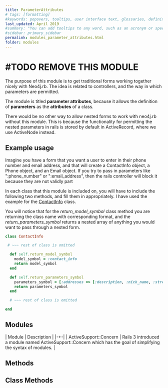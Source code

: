```yaml
---
title: ParameterAttributes
# tags: [formatting]
#keywords: popovers, tooltips, user interface text, glossaries, definitions
last_updated: April 2019
#summary: "You can add tooltips to any word, such as an acronym or specialized term. Tooltips work well for glossary definitions, because you don't have to keep repeating the definition, nor do you assume the reader already knows the word's meaning."
#sidebar: primary_sidebar
permalink: modules_parameter_attributes.html
folder: modules
---
```


# #TODO REMOVE THIS MODULE

The purpose of this module is to get traditional forms working together nicely with Neo4j.rb. The idea is related to controllers, and the way in which parameters are permitted.

The module is titled **parameter attributes**, because it allows the definition of **parameters** as the **attributes** of a class.

There would be no other way to allow nested forms to work with neo4j.rb without this module. This is because the functionality for permitting the nested parameters in rails is stored by default in ActiveRecord, where we use ActiveNode instead.

## Example usage

Imagine you have a form that you want a user to enter in their phone number and email address, and that will create a ContactInfo object, a Phone object, and an Email object. If you try to pass in parameters like ":phone_number" or ":email_address", then the rails controller will block it because they are not validly part

In each class that this module is included on, you will have to include the following two methods, and fill them in appropriately. I have used the example for the [ContactInfo](/classes_contact_info.html) class.

You will notice that for the *return_model_symbol* class method you are returning the class name with corresponding format, and the *return_parameters_symbol* returns a nested array of anything you would want to pass through a nested form.

```ruby
class ContactInfo

 # ~~~ rest of class is omitted

  def self.return_model_symbol
    model_symbol = :contact_info
    return model_symbol
  end

  def self.return_parameters_symbol
    parameters_symbol = [:addresses => [:description, :nick_name, :street, :city, :state_prov, :postal_code, :country], :phones => [:sort_order, :description, :calling_code, :area_code, :number, :extension], :emails => [:sort_order, :description, :address], :websites => [:sort_order, :description, :url]]
    return parameters_symbol
  end

  # ~~~ rest of class is omitted

end
```

## Modules

| Module | Description |
|-+-|
| ActiveSupport::Concern | Rails 3 introduced a module named ActiveSupport::Concern which has the goal of simplifying the syntax of modules. |

## Methods

## Class Methods
